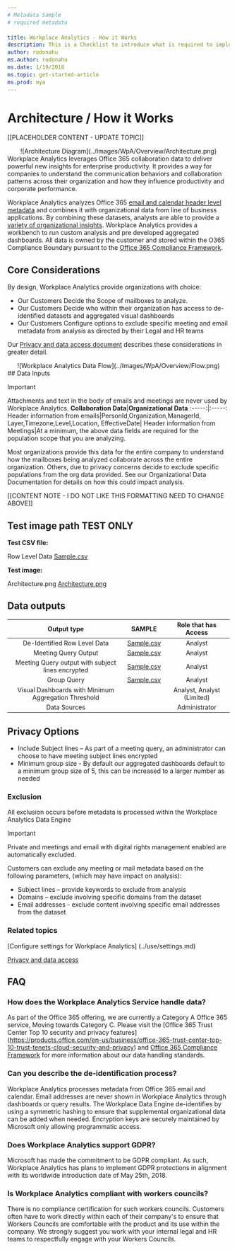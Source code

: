 ```yaml
---
# Metadata Sample
# required metadata

title: Workplace Analytics - How it Works
description: This is a Checklist to introduce what is required to implement Workplace Analytics for your Organization
author: rodonahu
ms.author: rodonahu
ms.date: 1/19/2018
ms.topic: get-started-article
ms.prod: mya
---
```


# Architecture / How it Works
[[PLACEHOLDER CONTENT - UPDATE TOPIC]]

<CENTER>
![Architecture Diagram](../Images/WpA/Overview/Architecture.png) </CENTER>
Workplace Analytics leverages Office 365 collaboration data to deliver powerful new insights for enterprise productivity. It provides a way for companies to understand the communication behaviors and collaboration patterns across their organization and how they influence productivity and corporate performance.

Workplace Analytics analyzes Office 365 [email and calendar header level metadata](Privacy-And-Data-Access.md) and combines it with organizational data from line of business applications.  By combining these datasets, analysts are able to provide a [variety of organizational insights](http://insights.office.com). Workplace Analytics provides a workbench to run custom analysis and pre developed aggregated dashboards.  All data is owned by the customer and stored within the O365 Compliance Boundary pursuant to the [Office 365 Compliance Framework](http://go.microsoft.com/fwlink/p/?LinkId=615657).

## Core Considerations
By design, Workplace Analytics provide organizations with choice:
*	Our Customers Decide the Scope of mailboxes to analyze.
* Our Customers Decide who within their organization has access to de-identified datasets and aggregated visual dashboards
* Our Customers Configure options to exclude specific meeting and email metadata from analysis as directed by their Legal and HR teams


Our [Privacy and data access document](Privacy-And-Data-Access.md) describes these considerations in greater detail.


<CENTER>
![Workplace Analytics Data Flow](../Images/WpA/Overview/Flow.png)
</CENTER>
## Data Inputs


>[!Important]
>Attachments and text in the body of emails and meetings are never used by Workplace Analytics.
**Collaboration Data**|**Organizational Data**
:-----:|:-----:
Header information from emails|PersonId,Organization,ManagerId, Layer,Timezone,Level,Location, EffectiveDate|
Header information from Meetings|At a minimum, the above data fields are required for the population scope that you are analyzing.

Most organizations provide this data for the entire company to understand how the mailboxes being analyzed collaborate across the entire organization. Others, due to privacy concerns decide to exclude specific populations from the org data provided. See our  Organizational Data Documentation for details on how this could impact analysis.

[[CONTENT NOTE - I DO NOT LIKE THIS FORMATTING NEED TO CHANGE ABOVE]]

## Test image path TEST ONLY

**Test CSV file:**

Row Level Data [Sample.csv](../Images/WpA/Overview/ExamplePersonQuery.csv)

**Test image:**

Architecture.png [Architecture.png](../Images/WpA/Overview/Architecture.png)


## Data outputs

**Output type**|**SAMPLE**|**Role that has Access**
:-----:|:-----:|:-----:
De-Identified Row Level Data|[Sample.csv](../Images/WpA/Overview/ExamplePersonQuery.csv)|Analyst
Meeting Query Output|[Sample.csv](../Images/WpA/Overview/ExampleMeetingQuery.csv)|Analyst
Meeting Query output with subject lines encrypted|[Sample.csv](../Images/WpA/Overview/ExampleMeetingHASHQuery.csv) |Analyst
Group Query|[Sample.csv](../Images/WpA/Overview/ExampleGroupQuery.csv) |Analyst
Visual Dashboards with Minimum Aggregation Threshold ||Analyst, Analyst (Limited)
Data Sources | | Administrator
## Privacy Options
* Include Subject lines – As part of a meeting query, an administrator can choose to have meeting subject lines encrypted
* Minimum group size - By default our aggregated dashboards default to a minimum group size of 5, this can be increased to a larger number as needed

### Exclusion
All exclusion occurs before metadata is processed within the Workplace Analytics Data Engine
>[!Important]
>Private and meetings and email with digital rights management enabled are automatically excluded.

Customers can exclude any meeting or mail metadata based on the following parameters, (which may have impact on analysis):
* Subject lines – provide keywords to exclude from analysis
* Domains – exclude involving specific domains from the dataset
* Email addresses - exclude content involving specific email addresses from the dataset

### Related topics

[Configure settings for Workplace Analytics] (../use/settings.md) 

[Privacy and data access](Privacy-And-Data-Access.md)

## FAQ

### How does the Workplace Analytics Service handle data?
As part of the Office 365 offering, we are currently a Category A Office 365 service, Moving towards Category C. Please visit the [Office 365 Trust Center Top 10 security and privacy features] (https://products.office.com/en-us/business/office-365-trust-center-top-10-trust-tenets-cloud-security-and-privacy) and [Office 365 Compliance Framework](http://go.microsoft.com/fwlink/p/?LinkId=615657) for more information about our data handling standards.

### Can you describe the de-identification process?
Workplace Analytics processes metadata from Office 365 email and calendar. Email addresses are never shown in Workplace Analytics through dashboards or query results. The Workplace Data Engine de-identifies by using a symmetric hashing to ensure that supplemental organizational data can be added when needed. Encryption keys are securely maintained by Microsoft only allowing programmatic access.

### Does Workplace Analytics support GDPR?
Microsoft has made the commitment to be GDPR compliant. As such, Workplace Analytics has plans to implement GDPR protections in alignment with its worldwide introduction date of May 25th, 2018.

### Is Workplace Analytics compliant with workers councils?
There is no compliance certification for such workers councils.  Customers often have to work directly within each of their company's to ensure that Workers Councils are comfortable with the product and its use within the company.  We strongly suggest you work with your internal legal and HR teams to respectfully engage with your Workers Councils.

